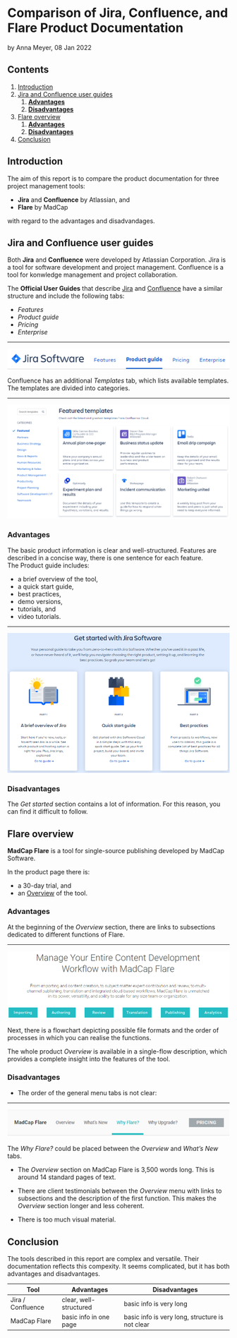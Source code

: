 <!-- omit in toc -->
# Comparison of Jira, Confluence, and Flare Product Documentation
by Anna Meyer, 08 Jan 2022

<!-- omit in toc -->
## Contents

1. [Introduction](#introduction)
2. [Jira and Confluence user guides](#jira-and-confluence-user-guides)
   1. [**Advantages**](#advantages)
   2. [**Disadvantages**](#disadvantages)
3. [Flare overview](#flare-overview)
   1. [**Advantages**](#advantages-1)
   2. [**Disadvantages**](#disadvantages-1)
4. [Conclusion](#conclusion)


## Introduction
The aim of this report is to compare the product documentation for three project management tools:  

* **Jira** and **Confluence** by Atlassian, and  
* **Flare** by MadCap  

with regard to the advantages and disadvandages.  

## Jira and Confluence user guides
Both **Jira** and **Confluence** were developed by Atlassian Corporation. Jira is a tool for software development and project management. Confluence is a tool for konwledge management and project collaboration.  

The **Official User Guides** that describe [Jira](https://www.atlassian.com/software/jira/guides) and [Confluence](https://www.atlassian.com/software/confluence/guides) have a similar structure and include the following tabs:  
* *Features*
* *Product guide*
* *Pricing*
* *Enterprise*  
___
![Tabs](pics/Tabs.png)

Confluence has an additional *Templates* tab, which lists available templates. The templates are divided into categories.  
___
![Templates](pics/Confluence.png)  


### **Advantages**
The basic product information is clear and well-structured. Features are described in a concise way, there is one sentence for each feature.  
The Product guide includes: 
* a brief overview of the tool, 
* a quick start guide, 
* best practices, 
* demo versions, 
* tutorials, and 
* video tutorials.  
___
![Tabs](pics/Jira.png)

### **Disadvantages**
The *Get started* section contains a lot of information. For this reason, you can find it difficult to follow.

## Flare overview
**MadCap Flare** is a tool for single-source publishing developed by MadCap Software.  

In the product page there is:  
* a 30-day trial, and 
* an [Overview](https://www.madcapsoftware.com/products/flare/#content) of the tool.

### **Advantages**
At the beginning of the *Overview* section, there are links to subsections dedicated to different functions of Flare.
___
![Flare](pics/Flare.png)

Next, there is a flowchart depicting possible file formats and the order of processes in which you can realise the functions.

The whole product *Overview* is available in a single-flow description, which provides a complete insight into the features of the tool.

### **Disadvantages**
* The order of the general menu tabs is not clear:
___
![Flare Tabs](pics/Flare_Menu.png)

The *Why Flare?* could be placed between the *Overview* and *What’s New* tabs.  

* The *Overview* section on MadCap Flare is 3,500 words long. This is around 14 standard pages of text.

* There are client testimonials between the *Overview* menu with links to subsections and the description of the first function. This makes the *Overview* section longer and less coherent.  

* There is too much visual material.

## Conclusion

The tools described in this report are complex and versatile. Their documentation reflects this compexity. It seems complicated, but it has both advantages and disadvantages.

| Tool              | Advantages | Disadvantages |
|-------------------|------------|---------------|
| Jira / Confluence | clear, well-structured | basic info is very long |
| MadCap Flare      | basic info in one page | basic info is very long, structure is not clear |
